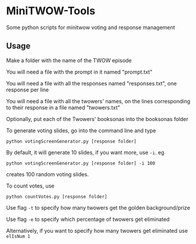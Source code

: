 # MiniTWOW-Tools
Some python scripts for minitwow voting and response management

## Usage

Make a folder with the name of the TWOW episode

You will need a file with the prompt in it named "prompt.txt"

You will need a file with all the responses named "responses.txt", one response per line

You will need a file with all the twowers' names, on the lines corresponding to their response in a file named "twowers.txt"

Optionally, put each of the Twowers' booksonas into the booksonas folder

To generate voting slides, go into the command line and type

`python votingScreenGenerator.py [response folder]`

By default, it will generate 10 slides, if you want more, use `-i`. eg

`python votingScreenGenerator.py [response folder] -i 100`

creates 100 random voting slides.

To count votes, use

`python countVotes.py [response folder]`

Use flag `-t` to specify how many twowers get the golden background/prize

Use flag `-e` to specify which percentage of twowers get eliminated

Alternatively, if you want to specify how many twowers get eliminated use `elIsNum 1`
